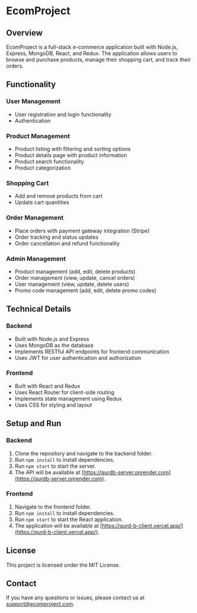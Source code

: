 # EcomProject

## Overview
EcomProject is a full-stack e-commerce application built with Node.js, Express, MongoDB, React, and Redux. The application allows users to browse and purchase products, manage their shopping cart, and track their orders.

## Functionality

### User Management
- User registration and login functionality
- Authentication

### Product Management
- Product listing with filtering and sorting options
- Product details page with product information
- Product search functionality
- Product categorization

### Shopping Cart
- Add and remove products from cart
- Update cart quantities


### Order Management
- Place orders with payment gateway integration (Stripe)
- Order tracking and status updates
- Order cancellation and refund functionality

### Admin Management
- Product management (add, edit, delete products)
- Order management (view, update, cancel orders)
- User management (view, update, delete users)
- Promo code management (add, edit, delete promo codes)

## Technical Details

### Backend
- Built with Node.js and Express
- Uses MongoDB as the database
- Implements RESTful API endpoints for frontend communication
- Uses JWT for user authentication and authorization

### Frontend
- Built with React and Redux
- Uses React Router for client-side routing
- Implements state management using Redux
- Uses CSS for styling and layout

## Setup and Run

### Backend
1. Clone the repository and navigate to the backend folder.
2. Run `npm install` to install dependencies.
3. Run `npm start` to start the server.
4. The API will be available at [https://qurdb-server.onrender.com](https://qurdb-server.onrender.com).

### Frontend
1. Navigate to the frontend folder.
2. Run `npm install` to install dependencies.
3. Run `npm start` to start the React application.
4. The application will be available at [https://qurd-b-client.vercel.app/](https://qurd-b-client.vercel.app/).

## License
This project is licensed under the MIT License.

## Contact
If you have any questions or issues, please contact us at support@ecomproject.com.
